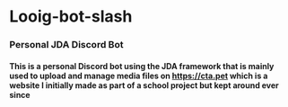 # Looig-bot-slash
### Personal JDA Discord Bot
#### This is a personal Discord bot using the JDA framework that is mainly used to upload and manage media files on https://cta.pet which is a website I initially made as part of a school project but kept around ever since
